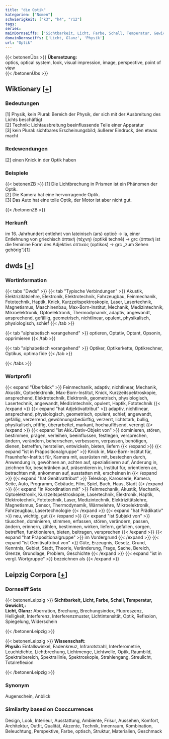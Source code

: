```yaml
---
title: "die Optik"
kategorien: ["Nomen"]
schwierigkeit: ["k3", "h4", "r12"]
tags:
series:
mainDornseiffs: ['Sichtbarkeit, Licht, Farbe, Schall, Temperatur, Gewicht,', 'Wissenschaft']
domainDornseiffs: ['Licht, Glanz', 'Physik']
url: "Optik"
---
```


{{< betonenÜbs >}}
**Übersetzung:**  
optics, optical system, look, visual impression, image, perspective, point of view  
{{< /betonenÜbs >}}

## Wiktionary [[+](https://de.wiktionary.org/wiki/Optik)]

### Bedeutungen
[1] Physik, kein Plural: Bereich der Physik, der sich mit der Ausbreitung des Lichts beschäftigt  
[2] Technik: Lichtausbreitung beeinflussende Teile einer Apparatur  
[3] kein Plural: sichtbares Erscheinungsbild; äußerer Eindruck, den etwas macht  

### Redewendungen
[2] einen Knick in der Optik haben  

### Beispiele
{{< betonenZB >}}
[1] Die Lichtbrechung in Prismen ist ein Phänomen der Optik.  
[2] Die Kamera hat eine hervorragende Optik.  
[3] Das Auto hat eine tolle Optik, der Motor ist aber nicht gut.  

{{< /betonenZB >}}
### Herkunft
im 16. Jahrhundert entlehnt von lateinisch (ars) opticē → la, einer Entlehnung von griechisch ὀπτική (τέχνη) (optikē technē) → grc (ὀπτική ist die feminine Form des  Adjektivs ὀπτικός (optikos) → grc „zum Sehen gehörig“)[1]  



## dwds [[+](https://www.dwds.de/wb/Optik)]

### Wortinformation
{{< tabs "Dwds" >}}
{{< tab "Typische Verbindungen" >}}
Akustik, Elektrizitätslehre, Elektronik, Elektrotechnik, Fahrzeugbau, Feinmechanik, Fototechnik, Haptik, Knick, Kurzzeitspektroskopie, Laser, Lasertechnik, Magnetismus, Maschinenbau, Max-Born-Institut, Mechanik, Medizintechnik, Mikroelektronik, Optoelektronik, Thermodynamik, adaptiv, angewandt, ansprechend, gefällig, geometrisch, nichtlinear, opulent, physikalisch, physiologisch, schief
{{< /tab >}}

{{< tab "alphabetisch vorangehend" >}}
optieren, Optativ, Optant, Opsonin, opprimieren
{{< /tab >}}

{{< tab "alphabetisch vorangehend" >}}
Optiker, Optikerkette, Optikrechner, Optikus, optima fide
{{< /tab >}}

{{< /tabs >}}

### Wortprofil
{{< expand "Überblick" >}} Feinmechanik, adaptiv, nichtlinear, Mechanik, Akustik, Optoelektronik, Max-Born-Institut, Knick, Kurzzeitspektroskopie, ansprechend, Elektrotechnik, Elektronik, geometrisch, physiologisch, Lasertechnik, angewandt, Medizintechnik, opulent, Haptik, Fototechnik {{< /expand >}}
{{< expand "hat Adjektivattribut" >}} adaptiv, nichtlinear, ansprechend, physiologisch, geometrisch, opulent, schief, angewandt, gefällig, verzerrend, gewöhnungsbedürftig, verzerrt, lichtstark, bullig, physikalisch, pfiffig, überarbeitet, markant, hochauflösend, verengt {{< /expand >}}
{{< expand "ist Akk./Dativ-Objekt von" >}} dominieren, stören, bestimmen, prägen, verleihen, beeinflussen, festlegen, versprechen, ändern, verändern, beherrschen, verbessern, verpassen, benötigen, dienen, betreffen, herstellen, entwickeln, bieten, liefern {{< /expand >}}
{{< expand "ist in Präpositionalgruppe" >}} Knick in, Max-Born-Institut für, Fraunhofer-Institut für, Kamera mit, ausrüsten mit, bestechen durch, Anwendung in, gewöhnen an, achten auf, spezialisieren auf, Änderung in, zeichnen für, beschränken auf, präsentieren in, Institut für, orientieren an, betrachten mit, ankommen auf, ausstatten mit, erscheinen in {{< /expand >}}
{{< expand "hat Genitivattribut" >}} Teleskop, Karosserie, Kamera, Seite, Auto, Programm, Gebäude, Film, Spiel, Buch, Haus, Stadt {{< /expand >}}
{{< expand "in Koordination mit" >}} Feinmechanik, Akustik, Mechanik, Optoelektronik, Kurzzeitspektroskopie, Lasertechnik, Elektronik, Haptik, Elektrotechnik, Fototechnik, Laser, Medizintechnik, Elektrizitätslehre, Magnetismus, Sensor, Thermodynamik, Wärmelehre, Mikroelektronik, Fahrzeugbau, Lasertechnologie {{< /expand >}}
{{< expand "hat Prädikativ" >}} neu, wichtig, gut {{< /expand >}}
{{< expand "ist Subjekt von" >}} täuschen, dominieren, stimmen, erfassen, stören, verändern, passen, ändern, erinnern, zählen, bestimmen, wirken, liefern, gefallen, sorgen, betreffen, funktionieren, bieten, beitragen, versprechen {{< /expand >}}
{{< expand "hat Präpositionalgruppe" >}} im Vordergrund {{< /expand >}}
{{< expand "ist Genitivattribut von" >}} Güte, Erzeugnis, Gesetz, Grund, Kenntnis, Gebiet, Stadt, Theorie, Veränderung, Frage, Sache, Bereich, Grenze, Grundlage, Problem, Geschichte {{< /expand >}}
{{< expand "ist in vergl. Wortgruppe" >}} bezeichnen als {{< /expand >}}

## Leipzig Corpora [[+](https://corpora.uni-leipzig.de/en/res?word=Optik&corpusId=deu_newscrawl-public_2018)]

### Dornseiff Sets
{{< betonenLeipzig >}}
**Sichtbarkeit, Licht, Farbe, Schall, Temperatur, Gewicht,:**  
**Licht, Glanz:** Aberration, Brechung, Brechungsindex, Fluoreszenz, Helligkeit, Interferenz, Interferenzmuster, Lichtintensität, Optik, Reflexion, Spiegelung, Widerschein  

{{< /betonenLeipzig >}}


{{< betonenLeipzig >}}
**Wissenschaft:**  
**Physik:** Einfallswinkel, Fadenkreuz, Infrarotstrahl, Interferometrie, Leuchtdichte, Lichtbrechung, Lichtmenge, Lichtwelle, Optik, Raumbild, Spektralbereich, Spektrallinie, Spektroskopie, Strahlengang, Streulicht, Totalreflexion  

{{< /betonenLeipzig >}}

### Synonym
Augenschein, Anblick


### Similarity based on Cooccurrences
Design, Look, Interieur, Ausstattung, Ambiente, Frisur, Aussehen, Komfort, Architektur, Outfit, Qualität, Akzente, Technik, Innenraum, Kombination, Beleuchtung, Perspektive, Farbe, optisch, Struktur, Materialien, Geschmack

